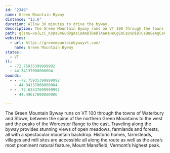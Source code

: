 ```yaml
---
id: "2349"
name: Green Mountain Byway
distance: "13.6"
duration: Allow 30 minutes to drive the byway.
description: The Green Mountain Byway runs on VT 100 through the towns of Waterbury and Stowe, between the spine of the northern Green Mountains to the west and the peaks of the Worcester Range to the east.
path: qlsmG~xa{LcC_KoDaSmGud@gAsCaAmB}DeD}AaAsHeCgEmCs@s@iB}CsBuGeAgCaFsIe@mAmC{E_AqAgAgAyEeD{KaFoB_BwCyCqCiByE_BmCo@y@AeE^gAG_AYwAy@yFiEuOoHsF{CqImFaEyB}IkDcAYiBMwGPcAQu@YaFgDwFsB}AyAaAeBmA{Eo@kB}B{CeAkAiA{@sBWkIJ{ITuAImCk@sSmHgC_@uFa@kEH_Er@eEh@{VFaHMg[eBwC^cCx@_B~@aItFeKdFcBl@yER}CGeLgCiBKyB^aDnAoDhB_B`@iALkDHcHCkEi@ePkDeAg@cAw@eO{NoByB}E{GwAmAiFgDwFcDqLwFiM_HuSuLgCmBy@aAcEeGiB{CcCyF}BgJs@mAcBkBaB_@mEYiAWmAu@o@s@uK_JgJoEsA}@iDaD}AeAmAi@qIwByAm@kC_CwBaCuBsAqAc@yHyAyHyDoBm@mDk@q@Ui@y@w@eB_CsBiB_Di@k@m@YuDm@mBg@oAw@Yo@_@yBi@eFXwQYsAePo\sRad@yByDgDyDaMgMoN_PaFsE_B_AeAYyJkA_B]s@i@u@_A]w@_@mBo@mI_@{B_@qAs@uA}HuMcDaGcAqCeCsLs@{B_AqBqF}Hm@qA_@yAYoCk@_PwBm^KeA_AaDgDuHmBwC{AiAqIeFwB{AaIcH
websites:
  - url: https://greenmountainbywayvt.com/
    name: Green Mountain Byway
states:
  - VT
ll:
  - -72.75935399999992
  - 44.34137000000004
bounds:
  - - -72.75935399999992
    - 44.34137000000004
  - - -72.63437699999992
    - 44.49617000000006

---
```


The Green Mountain Byway runs on VT 100 through the towns of Waterbury and Stowe, between the spine of the northern Green Mountains to the west and the peaks of the Worcester Range to the east. Traveling along the byway provides stunning views of open meadows, farmlands and forests, all with a spectacular mountain backdrop. Historic homes, farmsteads, villages and mill sites are accessible all along the route as well as the area’s most prominent natural feature, Mount Mansfield, Vermont’s highest peak.
